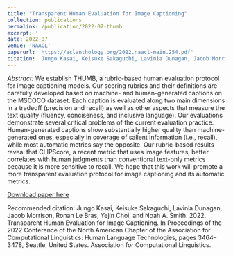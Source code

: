 ```yaml
---
title: "Transparent Human Evaluation for Image Captioning"
collection: publications
permalink: /publication/2022-07-thumb
excerpt: ''
date: 2022-07
venue: 'NAACL'
paperurl: 'https://aclanthology.org/2022.naacl-main.254.pdf'
citation: 'Jungo Kasai, Keisuke Sakaguchi, Lavinia Dunagan, Jacob Morrison, Ronan Le Bras, Yejin Choi, and Noah A. Smith. 2022. Transparent Human Evaluation for Image Captioning. In <i>Proceedings of the 2022 Conference of the North American Chapter of the Association for Computational Linguistics: Human Language Technologies</i>, pages 3464–3478, Seattle, United States. Association for Computational Linguistics.'
---
```

_Abstract:_ We establish THUMB, a rubric-based human evaluation protocol for image captioning models. Our scoring rubrics and their definitions are carefully developed based on machine- and human-generated captions on the MSCOCO dataset. Each caption is evaluated along two main dimensions in a tradeoff (precision and recall) as well as other aspects that measure the text quality (fluency, conciseness, and inclusive language). Our evaluations demonstrate several critical problems of the current evaluation practice. Human-generated captions show substantially higher quality than machine-generated ones, especially in coverage of salient information (i.e., recall), while most automatic metrics say the opposite. Our rubric-based results reveal that CLIPScore, a recent metric that uses image features, better correlates with human judgments than conventional text-only metrics because it is more sensitive to recall. We hope that this work will promote a more transparent evaluation protocol for image captioning and its automatic metrics.

[Download paper here](https://aclanthology.org/2022.naacl-main.254.pdf)

Recommended citation: Jungo Kasai, Keisuke Sakaguchi, Lavinia Dunagan, Jacob Morrison, Ronan Le Bras, Yejin Choi, and Noah A. Smith. 2022. Transparent Human Evaluation for Image Captioning. In Proceedings of the 2022 Conference of the North American Chapter of the Association for Computational Linguistics: Human Language Technologies, pages 3464–3478, Seattle, United States. Association for Computational Linguistics.